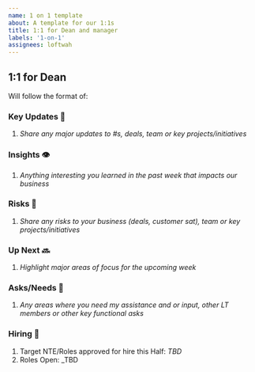 ```yaml
---
name: 1 on 1 template
about: A template for our 1:1s
title: 1:1 for Dean and manager
labels: '1-on-1'
assignees: loftwah
---
```


## 1:1 for Dean

Will follow the format of:

### Key Updates 🔑

1. _Share any major updates to #s, deals, team or key projects/initiatives_

### Insights 👁

1. _Anything interesting you learned in the past week that impacts our business_

### Risks 🛑

1. _Share any risks to your business (deals, customer sat), team or key projects/initiatives_

### Up Next 🔜

1. _Highlight major areas of focus for the upcoming week_

### Asks/Needs 💬

1. _Any areas where you need my assistance and or input, other LT members or other key functional asks_

### Hiring 💼

1. Target NTE/Roles approved for hire this Half: _TBD_
1. Roles Open: _TBD
